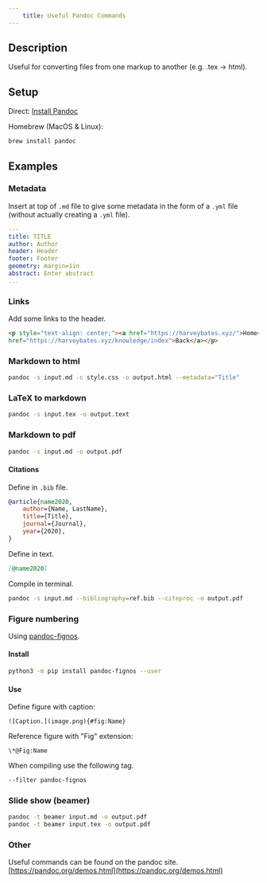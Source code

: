 ```yaml
---
	title: Useful Pandoc Commands
---
```


## Description
Useful for converting files from one markup to another (e.g. .tex -> html).

## Setup
Direct: [Install Pandoc](https://pandoc.org/installing.html)

Homebrew (MacOS & Linux):
```bash
brew install pandoc
```

## Examples
### Metadata
Insert at top of ``.md`` file to give some metadata in the form of a ``.yml`` file (without actually creating a ``.yml`` file).
```yml
---
title: TITLE
author: Author
header: Header
footer: Footer
geometry: margin=1in
abstract: Enter abstract 
...
```
### Links
Add some links to the header.
```html
<p style="text-align: center;"><a href="https://harveybates.xyz/">Home</a> - <a 
href="https://harveybates.xyz/knowledge/index">Back</a></p>
```


### Markdown to html
```bash
pandoc -s input.md -c style.css -o output.html --metadata="Title"
```

### LaTeX to markdown
```bash
pandoc -s input.tex -o output.text
```

### Markdown to pdf
```bash
pandoc -s input.md -o output.pdf
```
#### Citations
Define in ``.bib`` file.
```bib
@article{name2020,
	author={Name, LastName},
	title={Title},
	journal={Journal},
	year={2020},
}
```

Define in text.
```md
[@name2020]
```

Compile in terminal.
```bash
pandoc -s input.md --bibliography=ref.bib --citeproc -o output.pdf
```

### Figure numbering
Using [pandoc-fignos](https://github.com/tomduck/pandoc-fignos).

#### Install 
```bash
python3 -m pip install pandoc-fignos --user
```

#### Use
Define figure with caption:
```none
![Caption.](image.png){#fig:Name}
```
Reference figure with "Fig" extension:
```none
\*@Fig:Name
```

When compiling use the following tag.
```bash
--filter pandoc-fignos
```

### Slide show (beamer)
```bash
pandoc -t beamer input.md -o output.pdf
pandoc -t beamer input.tex -o output.pdf
```

### Other
Useful commands can be found on the pandoc site.
[https://pandoc.org/demos.html](https://pandoc.org/demos.html)
